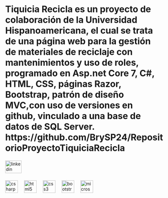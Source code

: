 <h1 align="left">Tiquicia Recicla es un proyecto de colaboración de la Universidad Hispanoamericana, el cual se trata de una página web para la gestión de materiales de reciclaje con mantenimientos y uso de roles, programado en Asp.net Core 7, C#, HTML, CSS, páginas Razor, Bootstrap, patrón de diseño MVC,con uso de versiones en github, vinculado a una base de datos de SQL Server.
https://github.com/BrySP24/RepositorioProyectoTiquiciaRecicla
</h1>

###

<p align="left"></p>

###

<div align="left">
  <a href="http://www.linkedin.com/in/bryansalcedo24" target="_blank">
    <img src="https://raw.githubusercontent.com/maurodesouza/profile-readme-generator/master/src/assets/icons/social/linkedin/default.svg" width="52" height="40" alt="linkedin logo"  />
  </a>
</div>

###

<div align="left">
  <img src="https://cdn.jsdelivr.net/gh/devicons/devicon/icons/csharp/csharp-original.svg" height="40" alt="csharp logo"  />
  <img width="12" />
  <img src="https://cdn.jsdelivr.net/gh/devicons/devicon/icons/html5/html5-original.svg" height="40" alt="html5 logo"  />
  <img width="12" />
  <img src="https://cdn.jsdelivr.net/gh/devicons/devicon/icons/css3/css3-original.svg" height="40" alt="css3 logo"  />
  <img width="12" />
  <img src="https://cdn.jsdelivr.net/gh/devicons/devicon/icons/bootstrap/bootstrap-original.svg" height="40" alt="bootstrap logo"  />
  <img width="12" />
  <img src="https://cdn.jsdelivr.net/gh/devicons/devicon/icons/microsoftsqlserver/microsoftsqlserver-plain.svg" height="40" alt="microsoftsqlserver logo"  />
</div>

###
